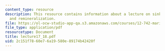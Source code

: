 ```yaml
---
content_type: resource
description: This resource contains information about a lecture on sinking particles
  and remineralization.
file: https://ol-ocw-studio-app-qa.s3.amazonaws.com/courses/12-742-marine-chemistry-fall-2006/2c151f7860e76a19580e89174b42420f_lecture17_18.pdf
file_type: application/pdf
resourcetype: Document
title: lecture17_18.pdf
uid: 2c151f78-60e7-6a19-580e-89174b42420f
---
```

